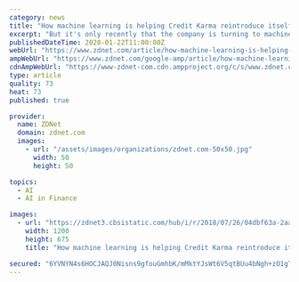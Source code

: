 ```yaml
---
category: news
title: "How machine learning is helping Credit Karma reintroduce itself to users"
excerpt: "But it's only recently that the company is turning to machine learning to make sense of hundreds of billions of data points and deliver personalized insights and recommendations to individual members at scale. When it launched in 2008 at the height of the financial crisis, Credit Karma's primary service leveraged credit report data to help ..."
publishedDateTime: 2020-01-22T11:00:00Z
webUrl: "https://www.zdnet.com/article/how-machine-learning-is-helping-credit-karma-reintroduce-its-brand-to-users/"
ampWebUrl: "https://www.zdnet.com/google-amp/article/how-machine-learning-is-helping-credit-karma-reintroduce-its-brand-to-users/"
cdnAmpWebUrl: "https://www-zdnet-com.cdn.ampproject.org/c/s/www.zdnet.com/google-amp/article/how-machine-learning-is-helping-credit-karma-reintroduce-its-brand-to-users/"
type: article
quality: 73
heat: 73
published: true

provider:
  name: ZDNet
  domain: zdnet.com
  images:
    - url: "/assets/images/organizations/zdnet.com-50x50.jpg"
      width: 50
      height: 50

topics:
  - AI
  - AI in Finance

images:
  - url: "https://zdnet3.cbsistatic.com/hub/i/r/2018/07/26/04dbf63a-2aa4-480b-ad61-5d857987ba31/thumbnail/1200x675/8929444376cb1c585bcdc20bc3026ca3/creditkarmathumbnail.jpg"
    width: 1200
    height: 675
    title: "How machine learning is helping Credit Karma reintroduce itself to users"

secured: "6YVNYN4s6HOCJAQJ0Nisns9gfouGmhbK/mMktYJsWt6V5qtBUu4bNgh+zO1gTaMGLkwxjM8n6X4ZuRcF/iS42J4jcDkibw2tqx632DKHVWv1tBLCmTvQY/3GoGy4aeaZ64KR8TnAfzkzjru1euCwzUE3zoiNhq6qsB2nA+QK0fXPwrlzaCqIalSboO7KWSfujvpT+OnFvXv+WEtxmyRLeVkKIaS+EC2YcM1vq/3QPkDON2eS6fvKphY2Leb8nUTXGHu2Zk34RrvuguqS+ureuR7qP6uMMdc/2vWSnsaqS3bkwIjw9utJthaIQ8Zrp+rT;YrsF6YQjr4p5xR+L03ASzA=="
---
```


